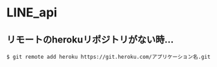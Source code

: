 # LINE_api

## リモートのherokuリポジトリがない時...
`$ git remote add heroku https://git.heroku.com/アプリケーション名.git`
